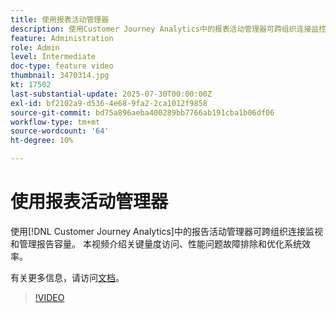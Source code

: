 ```yaml
---
title: 使用报表活动管理器
description: 使用Customer Journey Analytics中的报表活动管理器可跨组织连接监控和管理报表容量。
feature: Administration
role: Admin
level: Intermediate
doc-type: feature video
thumbnail: 3470314.jpg
kt: 17502
last-substantial-update: 2025-07-30T00:00:00Z
exl-id: bf2102a9-d536-4e68-9fa2-2ca1012f9858
source-git-commit: bd75a896aeba400289bb7766ab191cba1b06df06
workflow-type: tm+mt
source-wordcount: '64'
ht-degree: 10%

---
```


# 使用报表活动管理器

使用[!DNL Customer Journey Analytics]中的报告活动管理器可跨组织连接监视和管理报告容量。 本视频介绍关键量度访问、性能问题故障排除和优化系统效率。

有关更多信息，请访问[文档](https://experienceleague.adobe.com/zh-hans/docs/analytics-platform/using/reporting-activity-manager/reporting-activity-overview)。

>[!VIDEO](https://video.tv.adobe.com/v/3470324/?learn=on&captions=chi_hans)
